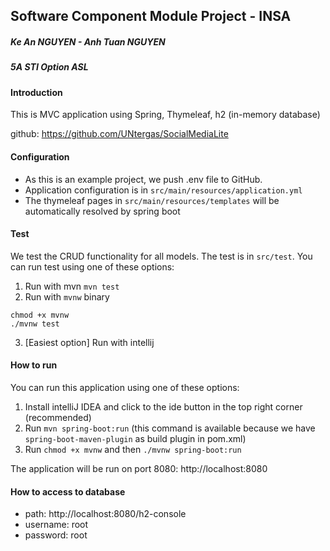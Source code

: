 ## Software Component Module Project - INSA
##### Ke An NGUYEN - Anh Tuan NGUYEN 
##### 5A STI Option ASL

#### Introduction
This is MVC application using Spring, Thymeleaf, h2 (in-memory database)

github: https://github.com/UNtergas/SocialMediaLite

#### Configuration
- As this is an example project, we push .env file to GitHub.
- Application configuration is in `src/main/resources/application.yml`
- The thymeleaf pages in `src/main/resources/templates` will be automatically resolved by spring boot

#### Test
We test the CRUD functionality for all models. The test is in `src/test`. You can run test using one of these options: 
1. Run with mvn `mvn test`
2. Run with `mvnw` binary
```shell
chmod +x mvnw
./mvnw test
```
3. [Easiest option] Run with intellij

#### How to run
You can run this application using one of these options:
1. Install intelliJ IDEA and click to the ide button in the top right corner (recommended)
2. Run `mvn spring-boot:run` (this command is available because we have `spring-boot-maven-plugin` as build plugin in pom.xml)
3. Run `chmod +x mvnw` and then `./mvnw spring-boot:run`

The application will be run on port 8080: http://localhost:8080

#### How to access to database
- path: http://localhost:8080/h2-console
- username: root
- password: root